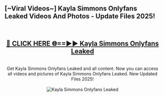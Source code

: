 <h2>[~Viral Videos~] Kayla Simmons Onlyfans Leaked Videos And Photos - Update Files 2025!</h2>
<br>
<div align="center">
<h2><a href="https://top-ai-tools.click/QrbHav" rel="nofollow">🔴 CLICK HERE 🌐==►► Kayla Simmons Onlyfans Leaked</a></h2>
<br>
Get Kayla Simmons Onlyfans Leaked and all content. Now you can access all videos and pictures of Kayla Simmons Onlyfans Leaked. New Updated Files 2025!
<br>
<br>
<a href="https://top-ai-tools.click/QrbHav" rel="nofollow" data-target="animated-image.originalLink"><img src="https://i.ibb.co.com/WyWwxjT/player-gif2.gif" alt="Kayla Simmons Onlyfans Leaked" style="max-width: 100%; display: inline-block;" data-target="animated-image.originalImage"></a>
</div>
<br>